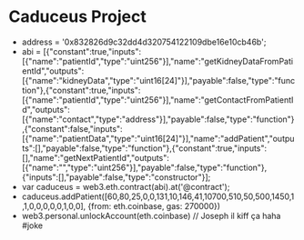 # Caduceus Project

* address = '0x832826d9c32dd4d320754122109dbe16e10cb46b';
* abi = [{"constant":true,"inputs":[{"name":"patientId","type":"uint256"}],"name":"getKidneyDataFromPatientId","outputs":[{"name":"kidneyData","type":"uint16[24]"}],"payable":false,"type":"function"},{"constant":true,"inputs":[{"name":"patientId","type":"uint256"}],"name":"getContactFromPatientId","outputs":[{"name":"contact","type":"address"}],"payable":false,"type":"function"},{"constant":false,"inputs":[{"name":"patientData","type":"uint16[24]"}],"name":"addPatient","outputs":[],"payable":false,"type":"function"},{"constant":true,"inputs":[],"name":"getNextPatientId","outputs":[{"name":"","type":"uint256"}],"payable":false,"type":"function"},{"inputs":[],"payable":false,"type":"constructor"}];
* var caduceus = web3.eth.contract(abi).at('@contract');
* caduceus.addPatient([60,80,25,0,0,131,10,146,41,10700,510,50,500,1450,1,1,0,0,0,0,0,1,0,0], {from: eth.coinbase, gas: 270000})
* web3.personal.unlockAccount(eth.coinbase) // Joseph il kiff ça haha #joke

